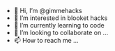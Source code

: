 - 👋 Hi, I’m @gimmehacks
- 👀 I’m interested in blooket hacks
- 🌱 I’m currently learning to code 
- 💞️ I’m looking to collaborate on ...
- 📫 How to reach me ...

<!---
gimmehacks/gimmehacks is a ✨ special ✨ repository because its `README.md` (this file) appears on your GitHub profile.
You can click the Preview link to take a look at your changes.
--->
